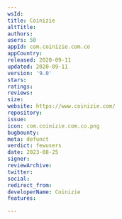 ```yaml
---
wsId: 
title: Coinizie
altTitle: 
authors: 
users: 50
appId: com.coinizie.com.co
appCountry: 
released: 2020-09-11
updated: 2020-09-11
version: '9.0'
stars: 
ratings: 
reviews: 
size: 
website: https://www.coinizie.com/
repository: 
issue: 
icon: com.coinizie.com.co.png
bugbounty: 
meta: defunct
verdict: fewusers
date: 2023-08-25
signer: 
reviewArchive: 
twitter: 
social: 
redirect_from: 
developerName: Coinizie
features: 

---
```


